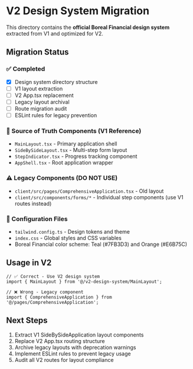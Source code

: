 # V2 Design System Migration

This directory contains the **official Boreal Financial design system** extracted from V1 and optimized for V2.

## Migration Status

### ✅ Completed
- [x] Design system directory structure
- [ ] V1 layout extraction
- [ ] V2 App.tsx replacement
- [ ] Legacy layout archival
- [ ] Route migration audit
- [ ] ESLint rules for legacy prevention

### 🎯 Source of Truth Components (V1 Reference)
- `MainLayout.tsx` - Primary application shell
- `SideBySideLayout.tsx` - Multi-step form layout
- `StepIndicator.tsx` - Progress tracking component
- `AppShell.tsx` - Root application wrapper

### ⚠️ Legacy Components (DO NOT USE)
- `client/src/pages/ComprehensiveApplication.tsx` - Old layout
- `client/src/components/forms/*` - Individual step components (use V1 routes instead)

### 🔧 Configuration Files
- `tailwind.config.ts` - Design tokens and theme
- `index.css` - Global styles and CSS variables
- Boreal Financial color scheme: Teal (#7FB3D3) and Orange (#E6B75C)

## Usage in V2

```tsx
// ✅ Correct - Use V2 design system
import { MainLayout } from '@/v2-design-system/MainLayout';

// ❌ Wrong - Legacy component
import { ComprehensiveApplication } from '@/pages/ComprehensiveApplication';
```

## Next Steps

1. Extract V1 SideBySideApplication layout components
2. Replace V2 App.tsx routing structure
3. Archive legacy layouts with deprecation warnings
4. Implement ESLint rules to prevent legacy usage
5. Audit all V2 routes for layout compliance